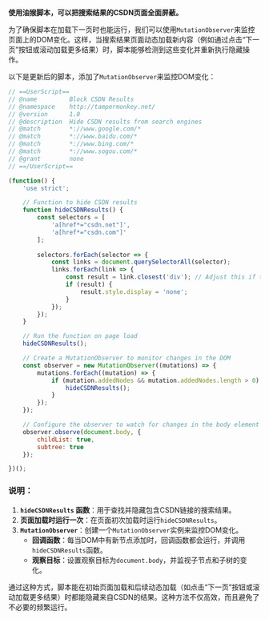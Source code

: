 **使用油猴脚本，可以把搜索结果的CSDN页面全面屏蔽。**

为了确保脚本在加载下一页时也能运行，我们可以使用`MutationObserver`来监控页面上的DOM变化。这样，当搜索结果页面动态加载新内容（例如通过点击“下一页”按钮或滚动加载更多结果）时，脚本能够检测到这些变化并重新执行隐藏操作。



以下是更新后的脚本，添加了`MutationObserver`来监控DOM变化：

```javascript
// ==UserScript==
// @name         Block CSDN Results
// @namespace    http://tampermonkey.net/
// @version      1.0
// @description  Hide CSDN results from search engines
// @match        *://www.google.com/*
// @match        *://www.baidu.com/*
// @match        *://www.bing.com/*
// @match        *://www.sogou.com/*
// @grant        none
// ==/UserScript==

(function() {
    'use strict';

    // Function to hide CSDN results
    function hideCSDNResults() {
        const selectors = [
            'a[href*="csdn.net"]',
            'a[href*="csdn.com"]'
        ];
        
        selectors.forEach(selector => {
            const links = document.querySelectorAll(selector);
            links.forEach(link => {
                const result = link.closest('div'); // Adjust this if the structure is different
                if (result) {
                    result.style.display = 'none';
                }
            });
        });
    }

    // Run the function on page load
    hideCSDNResults();

    // Create a MutationObserver to monitor changes in the DOM
    const observer = new MutationObserver((mutations) => {
        mutations.forEach((mutation) => {
            if (mutation.addedNodes && mutation.addedNodes.length > 0) {
                hideCSDNResults();
            }
        });
    });

    // Configure the observer to watch for changes in the body element
    observer.observe(document.body, {
        childList: true,
        subtree: true
    });

})();
```

### 说明：
1. **`hideCSDNResults` 函数**：用于查找并隐藏包含CSDN链接的搜索结果。
2. **页面加载时运行一次**：在页面初次加载时运行`hideCSDNResults`。
3. **`MutationObserver`**：创建一个`MutationObserver`实例来监控DOM变化。
    - **回调函数**：每当DOM中有新节点添加时，回调函数都会运行，并调用`hideCSDNResults`函数。
    - **观察目标**：设置观察目标为`document.body`，并监视子节点和子树的变化。

通过这种方式，脚本能在初始页面加载和后续动态加载（如点击“下一页”按钮或滚动加载更多结果）时都能隐藏来自CSDN的结果。这种方法不仅高效，而且避免了不必要的频繁运行。
